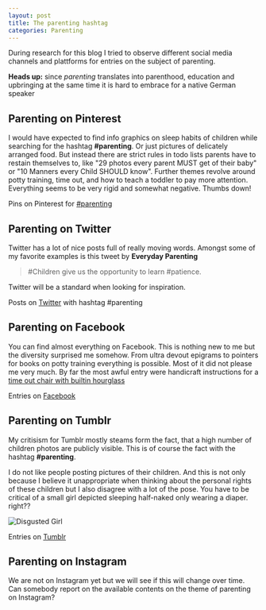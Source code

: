 ```yaml
---
layout: post
title: The parenting hashtag
categories: Parenting
---
```


<p class="lead">During research for this blog I tried to observe different social media channels and plattforms for entries on the subject of parenting.</p>

<p class="message">
<strong>Heads up:</strong> since <em>parenting</em> translates into parenthood, education and upbringing at the same time it is hard to embrace for a native German speaker
</p>

## Parenting on Pinterest

I would have expected to find info graphics on sleep habits of children while searching for the hashtag **#parenting**. Or just pictures of delicately arranged food. But instead there are strict rules in todo lists parents have to restain themselves to, like "29 photos every parent MUST get of their baby" or "10 Manners every Child SHOULD know". Further themes revolve around potty training, time out, and how to teach a toddler to pay more attention. Everything seems to be very rigid and somewhat negative. Thumbs down!

Pins on Pinterest for [\#parenting](https://de.pinterest.com/search/pins/?rs=ac&len=2&q=parenting&term_meta[]=parenting|autocomplete|0)

## Parenting on Twitter

Twitter has a lot of nice posts full of really moving words. Amongst some of my favorite examples is this tweet by **Everyday Parenting**

> \#Children give us the opportunity to learn \#patience.

Twitter will be a standard when looking for inspiration.

Posts on [Twitter](https://twitter.com/hashtag/Parenting?src=hash) with hashtag \#parenting

## Parenting on Facebook

You can find almost everything on Facebook. This is nothing new to me but the diversity surprised me somehow. From ultra devout epigrams to pointers for books on potty training everything is possible. Most of it did not please me very much. By far the most awful entry were handicraft instructions for a [time out chair with builtin hourglass](https://www.facebook.com/TheWHOot1/photos/a.593976437312442.1073741828.106336549409769/896398203736929/?type=1&fref=nf "Time Out Chair")

Entries on [Facebook](https://www.facebook.com/hashtag/Parenting?fref=ts)

## Parenting on Tumblr

My critisism for Tumblr mostly steams form the fact, that a high number of children photos are publicly visible. This is of course the fact with the hashtag **\#parenting**.

I do not like people posting pictures of their children. And this is not only because I believe it unappropriate when thinking about the personal rights of these children but I also disagree with a lot of the pose. You have to be critical of a small girl depicted sleeping half-naked only wearing a diaper. right??

![Disgusted Girl](http://i.giphy.com/JrrG2S26HOuf6.gif)

Entries on [Tumblr](https://www.tumblr.com/search/parenting)

## Parenting on Instagram

We are not on Instagram yet but we will see if this will change over time. Can somebody report on the available contents on the theme of parenting on Instagram?
